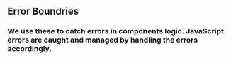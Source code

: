## Error Boundries

### We use these to catch errors in components logic. JavaScript errors are caught and managed by handling the errors accordingly. 
